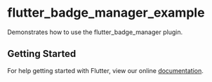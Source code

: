 # flutter_badge_manager_example

Demonstrates how to use the flutter_badge_manager plugin.

## Getting Started

For help getting started with Flutter, view our online
[documentation](https://flutter.io/).
